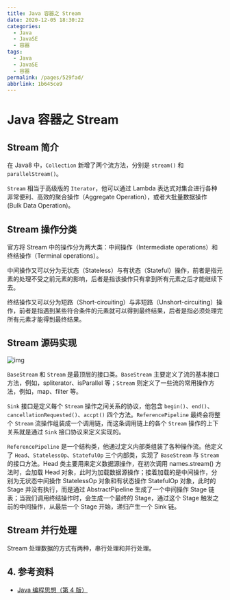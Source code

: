 ```yaml
---
title: Java 容器之 Stream
date: 2020-12-05 18:30:22
categories:
  - Java
  - JavaSE
  - 容器
tags:
  - Java
  - JavaSE
  - 容器
permalink: /pages/529fad/
abbrlink: 1b645ce9
---
```


# Java 容器之 Stream

## Stream 简介

在 Java8 中，`Collection` 新增了两个流方法，分别是 `stream()` 和 `parallelStream()`。

`Stream` 相当于高级版的 `Iterator`，他可以通过 Lambda 表达式对集合进行各种非常便利、高效的聚合操作（Aggregate Operation），或者大批量数据操作 (Bulk Data Operation)。

## Stream 操作分类

官方将 Stream 中的操作分为两大类：中间操作（Intermediate operations）和终结操作（Terminal operations）。

中间操作又可以分为无状态（Stateless）与有状态（Stateful）操作，前者是指元素的处理不受之前元素的影响，后者是指该操作只有拿到所有元素之后才能继续下去。

终结操作又可以分为短路（Short-circuiting）与非短路（Unshort-circuiting）操作，前者是指遇到某些符合条件的元素就可以得到最终结果，后者是指必须处理完所有元素才能得到最终结果。

## Stream 源码实现

![img](https://raw.githubusercontent.com/dunwu/images/dev/snap/20201205174140.jpg)

`BaseStream` 和 `Stream` 是最顶层的接口类。`BaseStream` 主要定义了流的基本接口方法，例如，spliterator、isParallel 等；`Stream` 则定义了一些流的常用操作方法，例如，map、filter 等。

`Sink` 接口是定义每个 `Stream` 操作之间关系的协议，他包含 `begin()`、`end()`、`cancellationRequested()`、`accpt()` 四个方法。`ReferencePipeline` 最终会将整个 `Stream` 流操作组装成一个调用链，而这条调用链上的各个 `Stream` 操作的上下关系就是通过 `Sink` 接口协议来定义实现的。

`ReferencePipeline` 是一个结构类，他通过定义内部类组装了各种操作流。他定义了 `Head`、`StatelessOp`、`StatefulOp` 三个内部类，实现了 `BaseStream` 与 `Stream` 的接口方法。Head 类主要用来定义数据源操作，在初次调用 names.stream() 方法时，会加载 Head 对象，此时为加载数据源操作；接着加载的是中间操作，分别为无状态中间操作 StatelessOp 对象和有状态操作 StatefulOp 对象，此时的 Stage 并没有执行，而是通过 AbstractPipeline 生成了一个中间操作 Stage 链表；当我们调用终结操作时，会生成一个最终的 Stage，通过这个 Stage 触发之前的中间操作，从最后一个 Stage 开始，递归产生一个 Sink 链。

## Stream 并行处理

Stream 处理数据的方式有两种，串行处理和并行处理。

## 4. 参考资料

- [Java 编程思想（第 4 版）](https://item.jd.com/10058164.html)
